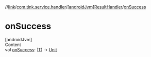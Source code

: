 //[link](../../index.md)/[com.tink.service.handler](../index.md)/[[androidJvm]ResultHandler](index.md)/[onSuccess](on-success.md)



# onSuccess  
[androidJvm]  
Content  
val [onSuccess](on-success.md): ([T](index.md)) -> [Unit](https://kotlinlang.org/api/latest/jvm/stdlib/kotlin/-unit/index.html)  



